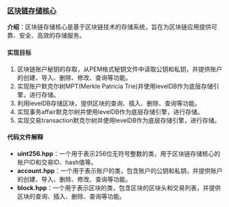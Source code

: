 ### [区块链存储核心](#)
**介绍**：区块链存储核心是基于区块链技术的存储系统，旨在为区块链应用提供可靠、安全、高效的存储服务。

#### 实现目标
1. 区块链账户秘钥的存取，从PEM格式秘钥文件中读取公钥和私钥，并提供账户的创建、导入、删除、修改、查询等功能。
2. 实现账户默克尔树MPT(Merkle Patricia Trie)并使用levelDB作为底层存储引擎，进行存储。
3. 利用levelDB存储区块，提供区块的查询、插入、删除、查询等功能。
4. 实现事务affair默克尔树并使用levelDB作为底层存储引擎，进行存储。
5. 实现交易transaction默克尔树并使用levelDB作为底层存储引擎，进行存储。

#### 代码文件解释
* **uint256.hpp**：一个用于表示256位无符号整数的类，用于区块链存储核心的账户ID和交易ID、hash值等。
* **account.hpp**：一个用于表示账户的类，包含账户的公钥和私钥，并提供账户的创建、导入、删除、修改、查询等功能。
* **block.hpp**：一个用于表示区块的类，包含区块的区块头和交易列表，并提供区块的查询、插入、删除、查询等功能。